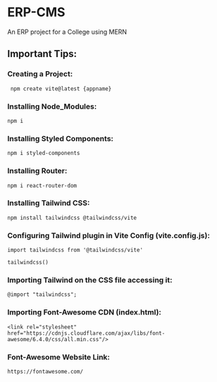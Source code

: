 # ERP-CMS
An ERP project for a College using MERN

## Important Tips:
### Creating a Project:
```
 npm create vite@latest {appname}
```
### Installing Node_Modules:
```
npm i
```
### Installing Styled Components:
```
npm i styled-components
```
### Installing Router:
```
npm i react-router-dom
```
### Installing Tailwind CSS:
```
npm install tailwindcss @tailwindcss/vite
```
### Configuring Tailwind plugin in Vite Config (vite.config.js):
```
import tailwindcss from '@tailwindcss/vite'
```
```
tailwindcss()
```
### Importing Tailwind on the CSS file accessing it:
```
@import "tailwindcss";
```
### Importing Font-Awesome CDN (index.html):
```
<link rel="stylesheet" href="https://cdnjs.cloudflare.com/ajax/libs/font-awesome/6.4.0/css/all.min.css"/>
```
### Font-Awesome Website Link:
```
https://fontawesome.com/
```
